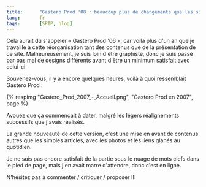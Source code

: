 ```yaml
--- 
title:      "Gastero Prod '08 : beaucoup plus de changements que les simples réalignements progressifs précédents"
lang:       fr 
tags:       [SPIP, blog]
---
```


Cela aurait dû s'appeler « Gastero Prod '06 », car voilà plus d'un an que je travaille à cette réorganisation tant des contenus que de la présentation de ce site. Malheureusement, je suis loin d'être graphiste, donc je suis passé par pas mal de designs différents avant d'être un minimum satisfait avec celui-ci.

Souvenez-vous, il y a encore quelques heures, voilà à quoi ressemblait Gastero Prod :

{% respimg "Gastero_Prod_2007_-_Accueil.png", "Gastero Prod en 2007", page %}

Avouez que ça commençait à dater, malgré les légers réalignements successifs que j'avais réalisés.

La grande nouveauté de cette version, c'est une mise en avant de contenus autres que les simples articles, avec les photos et les liens glanés au quotidien.

Je ne suis pas encore satisfait de la partie sous le nuage de mots clefs dans le pied de page, mais j'en avait marre d'attendre, donc c'est en ligne.

N'hésitez pas à commenter / critiquer / proposer !!!

